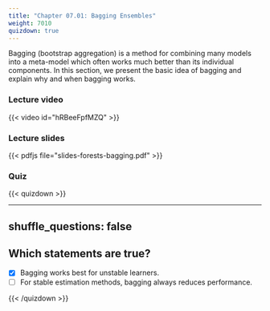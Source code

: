 ```yaml
---
title: "Chapter 07.01: Bagging Ensembles"
weight: 7010
quizdown: true
---
```

Bagging (bootstrap aggregation) is a method for combining many models into a meta-model which often works much better than its individual components. In this section, we present the basic idea of bagging and explain why and when bagging works.

<!--more-->

### Lecture video

{{< video id="hRBeeFpfMZQ" >}}

### Lecture slides

{{< pdfjs file="slides-forests-bagging.pdf" >}}

### Quiz

{{< quizdown >}}

---
shuffle_questions: false
---

## Which statements are true? 

- [x] Bagging works best for unstable learners.
- [ ] For stable estimation methods, bagging always reduces performance.

{{< /quizdown >}}
